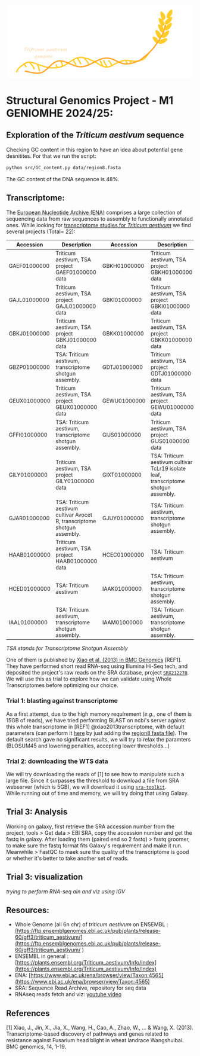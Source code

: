 ![header image](./assets/wheat%20genome%20w%20writing.png)


# Structural Genomics Project - M1 GENIOMHE 2024/25: 

## Exploration of the _Triticum aestivum_ sequence

Checking GC content in this region to have an idea about potential gene desnitites. For that we run the script:  

```bash
python src/GC_content.py data/region8.fasta
```
The GC content of the DNA sequence is 48%.


## Transcriptome:  

The [European Nucleotide Archive (ENA)](https://www.ebi.ac.uk/ena/browser/home) comprises a large collection of sequencing data from raw sequences to assembly to functionally annotated ones. While looking for [transcriptome studies for _Triticum aestivum_](https://www.ebi.ac.uk/ena/browser/view/Taxon:4565) we find several projects (Total= 22): 

| Accession     | Description                                                      | Accession     | Description                                                      |
|---------------|------------------------------------------------------------------|---------------|------------------------------------------------------------------|
| GAEF01000000  | Triticum aestivum, TSA project GAEF01000000 data                 | GBKH01000000  | Triticum aestivum, TSA project GBKH01000000 data                 |
| GAJL01000000  | Triticum aestivum, TSA project GAJL01000000 data                 | GBKI01000000  | Triticum aestivum, TSA project GBKI01000000 data                 |
| GBKJ01000000  | Triticum aestivum, TSA project GBKJ01000000 data                 | GBKK01000000  | Triticum aestivum, TSA project GBKK01000000 data                 |
| GBZP01000000  | TSA: Triticum aestivum, transcriptome shotgun assembly.          | GDTJ01000000  | Triticum aestivum, TSA project GDTJ01000000 data                 |
| GEUX01000000  | Triticum aestivum, TSA project GEUX01000000 data                 | GEWU01000000  | Triticum aestivum, TSA project GEWU01000000 data                 |
| GFFI01000000  | TSA: Triticum aestivum, transcriptome shotgun assembly.          | GIJS01000000  | Triticum aestivum, TSA project GIJS01000000 data                 |
| GILY01000000  | Triticum aestivum, TSA project GILY01000000 data                 | GIXT01000000  | TSA: Triticum aestivum cultivar TcLr19 isolate leaf, transcriptome shotgun assembly. |
| GJAR01000000  | TSA: Triticum aestivum cultivar Avocet R, transcriptome shotgun assembly. | GJUY01000000  | TSA: Triticum aestivum, transcriptome shotgun assembly.          |
| HAAB01000000  | Triticum aestivum, TSA project HAAB01000000 data                 | HCEC01000000  | TSA: Triticum aestivum                                           |
| HCED01000000  | TSA: Triticum aestivum                                           | IAAK01000000  | TSA: Triticum aestivum, transcriptome shotgun assembly.          |
| IAAL01000000  | TSA: Triticum aestivum, transcriptome shotgun assembly.          | IAAM01000000  | TSA: Triticum aestivum, transcriptome shotgun assembly.          |

_TSA stands for Transcriptome Shotgun Assembly_

One of them is published by [Xiao et al. (2013) in BMC Genomics](https://bmcgenomics.biomedcentral.com/articles/10.1186/1471-2164-14-197) [REF1]. They have performed short read RNA-seq using Illumina Hi-Seq tech, and deposited the project's raw reads on the SRA database, project [`SRX212270`](https://www.ncbi.nlm.nih.gov/sra/?term=SRX212270). We will use this as trial to explore how we can validate using Whole Transcriptomes before optimizing our choice. 

### Trial 1: blasting against transcriptome 

As a first attempt, due to the high memory requirement (_e.g.,_ one of them is 15GB of reads), we have tried performing BLAST on ncbi's server against this whole transcriptome in [REF1] @xiao2013transcriptome, with default parameters (can perform it [here](https://blast.ncbi.nlm.nih.gov/blast/Blast.cgi?PROGRAM=blastn&BLAST_PROGRAMS=megaBlast&PAGE_TYPE=BlastSearch&BLAST_SPEC=SRA&DB_GROUP=Exp&NUM_ORG=1&EQ_MENU=SRX212270) by just adding the [region8 fasta file](./data/region8.fasta)). The default search gave no significant results, we will try to relax the paramters (BLOSUM45 and lowering penalties, accepting lower thresholds...)



### Trial 2: downloading the WTS data

We will try downloading the reads of [1] to see how to manipulate such a large file. Since it surpasses the threshold to download a file from SRA webserver (which is 5GB), we will download it using [`sra-toolkit`]().  
While running out of time and memory, we will try doing that using Galaxy.

## Trial 3: Analysis

Working on galaxy, first retrieve the SRA accession number from the project, tools > Get data > EBI SRA, copy the accession number and get the fastq in galaxy. After loading them (paired end so 2 fastq) > fastq groomer, to make sure the fastq format fits Galaxy's requirement and make it run. Meanwhile > FastQC to maek sure the quality of the transcriptome is good or whether it's better to take another set of reads.

## Trial 3: visualization

_trying to perform RNA-seq aln and viz using IGV_  



## Resources:

- Whole Genome (all 6n chr) of _triticum aestivum_ on ENSEMBL : [https://ftp.ensemblgenomes.ebi.ac.uk/pub/plants/release-60/gff3/triticum_aestivum/](https://ftp.ensemblgenomes.ebi.ac.uk/pub/plants/release-60/gff3/triticum_aestivum/  )  
- ENSEMBL  in general : [https://plants.ensembl.org/Triticum_aestivum/Info/Index](https://plants.ensembl.org/Triticum_aestivum/Info/Index)  
- ENA: [https://www.ebi.ac.uk/ena/browser/view/Taxon:4565](https://www.ebi.ac.uk/ena/browser/view/Taxon:4565) 
- SRA: Sequence Read Archive, repository for seq data   
- RNAseq reads fetch and viz: [youtube video](https://www.youtube.com/watch?v=Wfxh9_fsRfo&t=330s)


## References

[1] Xiao, J., Jin, X., Jia, X., Wang, H., Cao, A., Zhao, W., ... & Wang, X. (2013). Transcriptome-based discovery of pathways and genes related to resistance against Fusarium head blight in wheat landrace Wangshuibai. BMC genomics, 14, 1-19.

